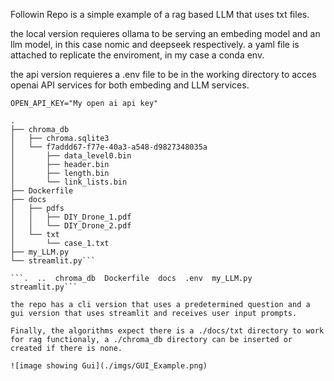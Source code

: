 Followin Repo is a simple example of a rag based LLM that uses txt files.

the local version requieres ollama to be serving an embeding model and an llm model, in this case nomic and deepseek respectively.
a yaml file is attached to replicate the enviroment, in my case a conda env.

the api version requieres a .env file to be in the working directory to acces openai API services for both embeding and LLM services.

```OPEN_API_KEY="My open ai api key"```
```
.
├── chroma_db
│   ├── chroma.sqlite3
│   └── f7addd67-f77e-40a3-a548-d9827348035a
│       ├── data_level0.bin
│       ├── header.bin
│       ├── length.bin
│       └── link_lists.bin
├── Dockerfile
├── docs
│   ├── pdfs
│   │   ├── DIY_Drone_1.pdf
│   │   └── DIY_Drone_2.pdf
│   └── txt
│       └── case_1.txt
├── my_LLM.py
└── streamlit.py```

```.  ..  chroma_db  Dockerfile  docs  .env  my_LLM.py  streamlit.py```

the repo has a cli version that uses a predetermined question and a gui version that uses streamlit and receives user input prompts.

Finally, the algorithms expect there is a ./docs/txt directory to work for rag functionaly, a ./chroma_db directory can be inserted or created if there is none.

![image showing Gui](./imgs/GUI_Example.png)
